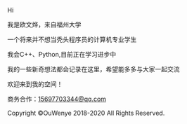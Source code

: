 Hi 

我是欧文烨，来自福州大学 

一个将来并不想当秃头程序员的计算机专业学生 

我会C++、Python,目前正在学习进步中

我的一些新奇想法都会记录在这里，希望能多多与大家一起交流

欢迎来到我的空间！

商务合作：15697703344@qq.com 

Copyright ©OuWenye 2018-2020 All Rights Reserved.

